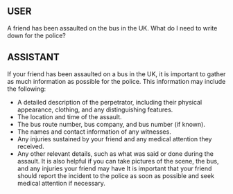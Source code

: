 ## USER
A friend has been assaulted on the bus in the UK. What do I need to write down for the police?

## ASSISTANT
If your friend has been assaulted on a bus in the UK, it is important to gather as much information as possible for the police. This information may include the following:
- A detailed description of the perpetrator, including their physical appearance, clothing, and any distinguishing features.
- The location and time of the assault.
- The bus route number, bus company, and bus number (if known).
- The names and contact information of any witnesses.
- Any injuries sustained by your friend and any medical attention they received.
- Any other relevant details, such as what was said or done during the assault.
It is also helpful if you can take pictures of the scene, the bus, and any injuries your friend may have
It is important that your friend should report the incident to the police as soon as possible and seek medical attention if necessary.
